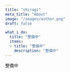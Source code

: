 ```yaml
---
title: "shiragi"
meta_title: "About"
image: "/images/author.png"
draft: false

what_i_do:
  title: "整備中"
  items:
  - title: "整備中"
    description: "整備中"
---
```


整備中